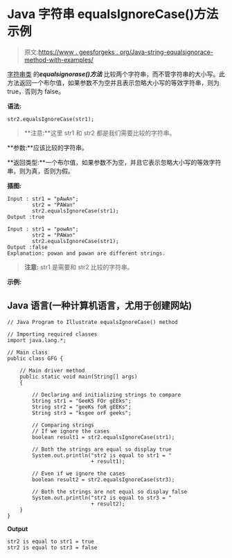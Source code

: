 # Java 字符串 equalsIgnoreCase()方法示例

> 原文:[https://www . geesforgeks . org/Java-string-equalsignorace-method-with-examples/](https://www.geeksforgeeks.org/java-string-equalsignorecase-method-with-examples/)

[字符串类](https://www.geeksforgeeks.org/string-class-in-java/) 的***equalsignorase()方法*** 比较两个字符串，而不管字符串的大小写。此方法返回一个布尔值，如果参数不为空并且表示忽略大小写的等效字符串，则为 true，否则为 false。

**语法:**

```
str2.equalsIgnoreCase(str1);
```

> **注意:**这里 str1 和 str2 都是我们需要比较的字符串。

**参数:**应该比较的字符串。

**返回类型:**一个布尔值，如果参数不为空，并且它表示忽略大小写的等效字符串，则为真，否则为假。

**插图:**

```
Input : str1 = "pAwAn";
        str2 = "PAWan"
        str2.equalsIgnoreCase(str1);
Output :true
```

```
Input : str1 = "powAn";
        str2 = "PAWan"
        str2.equalsIgnoreCase(str1);
Output :false
Explanation: powan and pawan are different strings. 
```

> **注意:** str1 是需要和 str2 比较的字符串。

**示例:**

## Java 语言(一种计算机语言，尤用于创建网站)

```
// Java Program to Illustrate equalsIgnoreCase() method

// Importing required classes
import java.lang.*;

// Main class
public class GFG {

    // Main driver method
    public static void main(String[] args)
    {

        // Declaring and initializing strings to compare
        String str1 = "GeeKS FOr gEEks";
        String str2 = "geeKs foR gEEKs";
        String str3 = "ksgee orF geeks";

        // Comparing strings
        // If we ignore the cases
        boolean result1 = str2.equalsIgnoreCase(str1);

        // Both the strings are equal so display true
        System.out.println("str2 is equal to str1 = "
                           + result1);

        // Even if we ignore the cases
        boolean result2 = str2.equalsIgnoreCase(str3);

        // Both the strings are not equal so display false
        System.out.println("str2 is equal to str3 = "
                           + result2);
    }
}
```

**Output**

```
str2 is equal to str1 = true
str2 is equal to str3 = false
```
